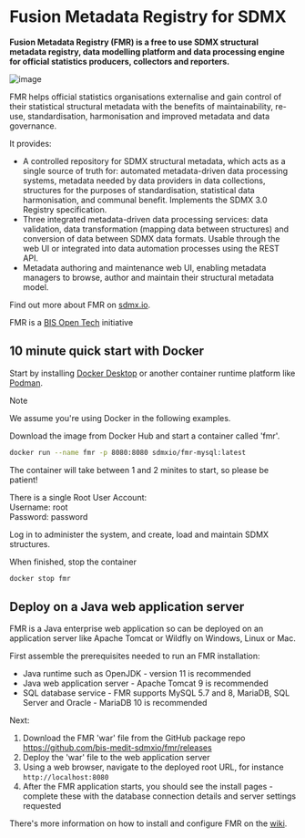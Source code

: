 # Fusion Metadata Registry for SDMX
**Fusion Metadata Registry (FMR) is a free to use SDMX structural metadata registry, data modelling platform and data processing engine for official statistics producers, collectors and reporters.**

![image](https://github.com/user-attachments/assets/84f7b40c-6783-413a-8a99-82e77da82c13)


FMR helps official statistics organisations externalise and gain control of their statistical structural metadata with the benefits of maintainability, re-use, standardisation, harmonisation and improved metadata and data governance.

It provides:
- A controlled repository for SDMX structural metadata, which acts as a single source of truth for: automated metadata-driven data processing systems, metadata needed by data providers in data collections, structures for the purposes of standardisation, statistical data harmonisation, and communal benefit. Implements the SDMX 3.0 Registry specification.
- Three integrated metadata-driven data processing services: data validation, data transformation (mapping data between structures) and conversion of data between SDMX data formats. Usable through the web UI or integrated into data automation processes using the REST API.
- Metadata authoring and maintenance web UI, enabling metadata managers to browse, author and maintain their structural metadata model.

Find out more about FMR on [sdmx.io](https://www.sdmx.io/tools/fmr/).

FMR is a [BIS Open Tech](https://www.bis.org/innovation/bis_open_tech.htm) initiative

## 10 minute quick start with Docker
Start by installing [Docker Desktop](https://www.docker.com/products/docker-desktop/) or another container runtime platform like [Podman](https://podman.io/).
> [!NOTE]
> We assume you're using Docker in the following examples.

Download the image from Docker Hub and start a container called 'fmr'.
```bash
docker run --name fmr -p 8080:8080 sdmxio/fmr-mysql:latest
```
The container will take between 1 and 2 minites to start, so please be patient!

There is a single Root User Account:<br>
Username: root<br>
Password: password

Log in to administer the system, and create, load and maintain SDMX structures.

When finished, stop the container
```bash
docker stop fmr
```

## Deploy on a Java web application server
FMR is a Java enterprise web application so can be deployed on an application server like Apache Tomcat or Wildfly on Windows, Linux or Mac.

First assemble the prerequisites needed to run an FMR installation:
- Java runtime such as OpenJDK - version 11 is recommended
- Java web application server - Apache Tomcat 9 is recommended
- SQL database service - FMR supports MySQL 5.7 and 8, MariaDB, SQL Server and Oracle - MariaDB 10 is recommended

Next:
1. Download the FMR 'war' file from the GitHub package repo https://github.com/bis-medit-sdmxio/fmr/releases
2. Deploy the 'war' file to the web application server
3. Using a web browser, navigate to the deployed root URL, for instance `http://localhost:8080`
4. After the FMR application starts, you should see the install pages - complete these with the database connection details and server settings requested

There's more information on how to install and configure FMR on the [wiki](https://fmrwiki.sdmxcloud.org/Quick_start_guide_-_Windows,_Linux_or_Mac). 
